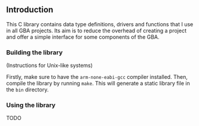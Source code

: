 ## Introduction

This C library contains data type definitions, drivers and functions
that I use in all GBA projects. Its aim is to reduce the overhead of
creating a project and offer a simple interface for some components of
the GBA.

### Building the library

(Instructions for Unix-like systems)

Firstly, make sure to have the `arm-none-eabi-gcc` compiler installed.
Then, compile the library by running `make`. This will generate a static
library file in the `bin` directory.

### Using the library

TODO
